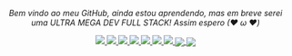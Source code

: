 <p align="center">
  <i>Bem vindo ao meu GitHub, ainda estou aprendendo, mas em breve serei uma ULTRA MEGA DEV FULL STACK! Assim espero (❤ ω ❤)</i>

<p align="center">
  <a href= "https://github.com/Milafreire/">
    <img src="https://img.icons8.com/material-outlined/30/689d6a/source-code.png"/>
  </a>
  <a href= "https://www.linkedin.com/in/camilabsfreire/">
    <img src="https://img.icons8.com/material-outlined/30/689d6a/linkedin.png"/>
  </a>
  <a href= "https://twitter.com/camissfreire">
    <img src="https://img.icons8.com/material-outlined/30/689d6a/twitter.png"/>
  </a>
    <a href="https://www.youtube.com/channel/UCtvPojc6U8mXRjg2f1e6kIA">
    <img src="https://img.icons8.com/material-outlined/30/689d6a/youtube-play.png"/>
  </a>
  <a href="https://www.twitch.tv/camilabsf">
    <img src="https://img.icons8.com/material-outlined/24/689d6a/twitch.png"/>
  </a>
  <a href="mailto:camilabsfreire@gmail.com">
    <img src="https://img.icons8.com/ios-glyphs/30/689d6a/physics.png"/>
  </a>
  <a href="https://stackexchange.com/users/22053644/mila-freire">
    <img src="https://img.icons8.com/metro/26/689d6a/stackoverflow.png"/>
  </a>
  
<a href="https://github.com/anuraghazra/github-readme-stats">
  <img align="center" src="https://github-readme-stats.vercel.app/api/pin/?username=anuraghazra&repo=github-readme-stats" />
</a>
<a href="https://github.com/anuraghazra/convoychat">
  <img align="center" src="https://github-readme-stats.vercel.app/api/pin/?username=anuraghazra&repo=convoychat" />
</a>

  
</p>

